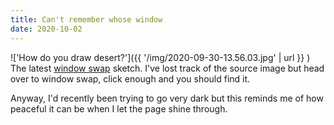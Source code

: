 ```yaml
---
title: Can't remember whose window
date: 2020-10-02
---
```

!['How do you draw desert?']({{ '/img/2020-09-30-13.56.03.jpg' | url }} )
<br>
The latest [window swap](https://window-swap.com/) sketch. I've lost track of the
source image but head over to window swap, click enough and you should find it. 

Anyway, I'd recently been trying to go very dark but this reminds me of how
peaceful it can be when I let the page shine through.

